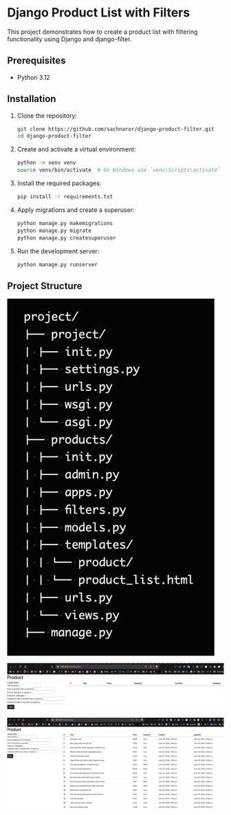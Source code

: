 
# Django Product List with Filters

This project demonstrates how to create a product list with filtering functionality using Django and django-filter.

## Prerequisites

- Python 3.12

## Installation

1. Clone the repository:
    ```bash
    git clone https://github.com/sachnaror/django-product-filter.git
    cd django-product-filter
    ```

2. Create and activate a virtual environment:
    ```bash
    python -m venv venv
    source venv/bin/activate  # On Windows use `venv\Scripts\activate`
    ```

3. Install the required packages:
    ```bash
    pip install -r requirements.txt
    ```

4. Apply migrations and create a superuser:
    ```bash
    python manage.py makemigrations
    python manage.py migrate
    python manage.py createsuperuser
    ```

5. Run the development server:
    ```bash
    python manage.py runserver
    ```

## Project Structure


![alt text](image.png)

![alt text](image-2.png)


![alt text](image-3.png)
